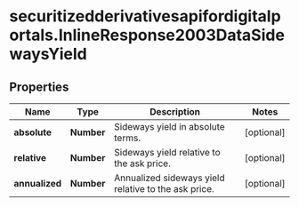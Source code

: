 # securitizedderivativesapifordigitalportals.InlineResponse2003DataSidewaysYield

## Properties

Name | Type | Description | Notes
------------ | ------------- | ------------- | -------------
**absolute** | **Number** | Sideways yield in absolute terms. | [optional] 
**relative** | **Number** | Sideways yield relative to the ask price. | [optional] 
**annualized** | **Number** | Annualized sideways yield relative to the ask price. | [optional] 


